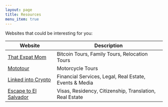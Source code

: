 ```yaml
---
layout: page
title: Resources
menu_item: true
---
```


Websites that could be interesting for you:

| Website | Description |
| --- | --- |
| [That Expat Mom](https://www.thatexpatmom.com/el-salvador-tours/) | Bitcoin Tours, Family Tours, Relocation Tours |
| [Mototour](http://www.mototourelsalvador.com/contact.php) | Motorcycle Tours |
| [Linked into Crypto](https://linkedintocrypto.com) | Financial Services, Legal, Real Estate, Events & Media |
| [Escape to El Salvador](https://escapetoelsalvador.org/) | Visas, Residency, Citizenship, Translation, Real Estate |

